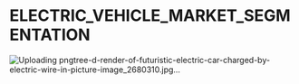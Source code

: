 # ELECTRIC_VEHICLE_MARKET_SEGMENTATION
![Uploading pngtree-d-render-of-futuristic-electric-car-charged-by-electric-wire-in-picture-image_2680310.jpg…]()

